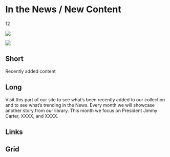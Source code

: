 # In the News / New Content

12

![](http://placehold.it/348x196)

![](http://placehold.it/770x433)

## Short

Recently added content

## Long

Visit this part of our site to see what’s been recently added to our collection
and to see what’s trending in the News.  Every month we will showcase another 
story from our library.  This month we focus on President Jimmy Carter, XXXX,  and XXXX.

## Links

## Grid
